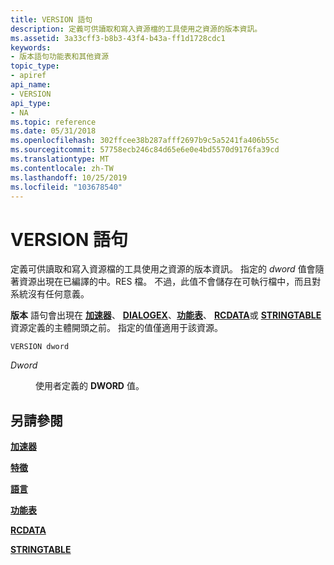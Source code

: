 ```yaml
---
title: VERSION 語句
description: 定義可供讀取和寫入資源檔的工具使用之資源的版本資訊。
ms.assetid: 3a33cff3-b8b3-43f4-b43a-ff1d1728cdc1
keywords:
- 版本語句功能表和其他資源
topic_type:
- apiref
api_name:
- VERSION
api_type:
- NA
ms.topic: reference
ms.date: 05/31/2018
ms.openlocfilehash: 302ffcee38b287afff2697b9c5a5241fa406b55c
ms.sourcegitcommit: 57758ecb246c84d65e6e0e4bd5570d9176fa39cd
ms.translationtype: MT
ms.contentlocale: zh-TW
ms.lasthandoff: 10/25/2019
ms.locfileid: "103678540"
---
```

# <a name="version-statement"></a>VERSION 語句

定義可供讀取和寫入資源檔的工具使用之資源的版本資訊。 指定的 *dword* 值會隨著資源出現在已編譯的中。RES 檔。 不過，此值不會儲存在可執行檔中，而且對系統沒有任何意義。

**版本** 語句會出現在 [**加速器**](accelerators-resource.md)、 [**DIALOGEX**](dialogex-resource.md)、[**功能表**](menu-resource.md)、 [**RCDATA**](rcdata-resource.md)或 [**STRINGTABLE**](stringtable-resource.md)資源定義的主體開頭之前。 指定的值僅適用于該資源。

``` syntax
VERSION dword
```

<dl> <dt>

<span id="dword"></span><span id="DWORD"></span>*Dword*
</dt> <dd>

使用者定義的 **DWORD** 值。

</dd> </dl>

## <a name="see-also"></a>另請參閱

<dl> <dt>

[**加速器**](accelerators-resource.md)
</dt> <dt>

[**特徵**](characteristics-statement.md)
</dt> <dt>

[**語言**](language-statement.md)
</dt> <dt>

[**功能表**](menu-resource.md)
</dt> <dt>

[**RCDATA**](rcdata-resource.md)
</dt> <dt>

[**STRINGTABLE**](stringtable-resource.md)
</dt> </dl>

 

 




